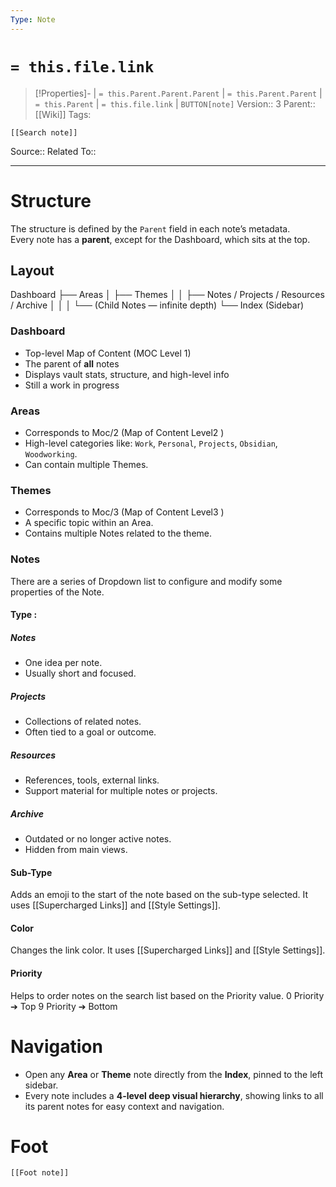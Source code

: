 ```yaml
---
Type: Note
---
```

# `= this.file.link`
>[!Properties]- |  `= this.Parent.Parent.Parent` | `= this.Parent.Parent` | `= this.Parent` | `= this.file.link` | `BUTTON[note]` 
>Version:: 3
>Parent:: [[Wiki]]
>Tags:
```meta-bind-embed
[[Search note]]
```
Source::
Related To::
***
# Structure
The structure is defined by the `Parent` field in each note’s metadata.  
Every note has a **parent**, except for the Dashboard, which sits at the top.

## Layout

Dashboard
├── Areas
│   ├── Themes
│   │   ├── Notes / Projects / Resources / Archive
│   │   │   └── (Child Notes — infinite depth)
└── Index (Sidebar)

### Dashboard 

- Top-level Map of Content (MOC Level 1)
- The parent of **all** notes
- Displays vault stats, structure, and high-level info
- Still a work in progress
### Areas
- Corresponds to Moc/2  (Map of Content Level2 )
- High-level categories like: `Work`, `Personal`, `Projects`, `Obsidian`, `Woodworking`.
- Can contain multiple Themes.
### Themes
- Corresponds to Moc/3  (Map of Content Level3 )
- A specific topic within an Area.
- Contains multiple Notes related to the theme.
### Notes
There are a series of Dropdown list to configure and modify some properties of the Note.
#### Type :
##### Notes
- One idea per note.
- Usually short and focused.
##### Projects
- Collections of related notes.
- Often tied to a goal or outcome.
##### Resources
- References, tools, external links.
- Support material for multiple notes or projects.
##### Archive
- Outdated or no longer active notes.
- Hidden from main views.

#### Sub-Type
Adds an emoji to the start of the note based on the sub-type selected.
It uses [[Supercharged Links]] and [[Style Settings]].
#### Color
Changes the link color.
It uses [[Supercharged Links]] and [[Style Settings]].
#### Priority
Helps to order notes on the search list based on the Priority value.
0 Priority  ➔ Top
9 Priority  ➔ Bottom

# Navigation

- Open any **Area** or **Theme** note directly from the **Index**, pinned to the left sidebar.
- Every note includes a **4-level deep visual hierarchy**, showing links to all its parent notes for easy context and navigation.




# Foot
```meta-bind-embed
[[Foot note]]
``` 